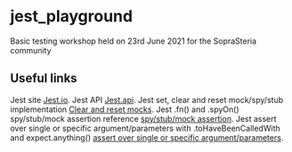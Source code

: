 # jest_playground

Basic testing workshop held on 23rd June 2021 for the SopraSteria community

## Useful links

Jest site [Jest.io](https://jestjs.io/es-ES/).
Jest API [Jest.api](https://jestjs.io/es-ES/docs/api).
Jest set, clear and reset mock/spy/stub implementation [Clear and reset mocks](https://codewithhugo.com/jest-stub-mock-spy-set-clear/).
Jest .fn() and .spyOn() spy/stub/mock assertion reference [spy/stub/mock assertion](https://codewithhugo.com/jest-fn-spyon-stub-mock/).
Jest assert over single or specific argument/parameters with .toHaveBeenCalledWith and expect.anything() [assert over single or specific argument/parameters](https://codewithhugo.com/jest-specific-argument-parameter-assert/).
